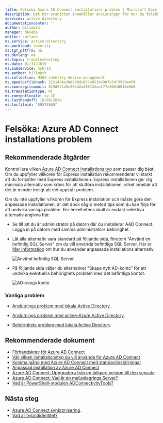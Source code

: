 ```yaml
---
title: Felsöka Azure AD Connect installations problem | Microsoft Docs
description: Det här avsnittet innehåller anvisningar för hur du felsöker problem med att installera Azure AD Connect.
services: active-directory
documentationcenter: ''
author: billmath
manager: daveba
editor: curtand
ms.service: active-directory
ms.workload: identity
ms.tgt_pltfrm: na
ms.devlang: na
ms.topic: troubleshooting
ms.date: 01/31/2019
ms.subservice: hybrid
ms.author: billmath
ms.collection: M365-identity-device-management
ms.openlocfilehash: 25314b4a306678dc877a95194907b3d73979e4f8
ms.sourcegitcommit: 829d951d5c90442a38012daaf77e86046018e5b9
ms.translationtype: MT
ms.contentlocale: sv-SE
ms.lasthandoff: 10/09/2020
ms.locfileid: "89275869"
---
```

# <a name="troubleshoot-azure-ad-connect-install-issues"></a>Felsöka: Azure AD Connect installations problem

## <a name="recommended-steps"></a>**Rekommenderade åtgärder**
Kontrol lera vilken [Azure AD Connect Installations typ](./how-to-connect-install-select-installation.md) som passar dig bäst. Om du uppfyller villkoren för Express installation rekommenderar vi starkt att du fortsätter med Express installationen. Express installationen ger dig minimala alternativ som krävs för att slutföra installationen, vilket innebär att det är mindre troligt att det uppstår problem. 

Om du inte uppfyller villkoren för Express installation och måste göra den anpassade installationen, är det dock några metod tips som du kan följa för att undvika vanliga problem. För enkelhetens skull är endast selektiva alternativ angivna här:

* Se till att du är administratör på datorn där du installerar AAD Connect. Logga in på datorn med samma administratörs behörighet.

* Låt alla alternativ vara standard på följande sida, förutom "Använd en befintlig SQL Server" om du vill använda befintliga SQL Server. Här är [Mer information](./how-to-connect-install-custom.md) om hur du använder anpassade installations alternativ. 

    ![Använd befintlig SQL Server](media/tshoot-connect-install-issues/tshoot-connect-install-issues/useexistingsqlserver.png)

* På följande sida väljer du alternativet "Skapa nytt AD-konto" för att undvika eventuella behörighets problem med det befintliga kontot.

    ![AD-skogs konto](media/tshoot-connect-install-issues/tshoot-connect-install-issues/createnewaccount.png)

### <a name="common-issues"></a>**Vanliga problem**

* [Anslutnings problem med lokala Active Directory](./reference-connect-adconnectivitytools.md).

* [Anslutnings problem med online-Azure Active Directory](./tshoot-connect-connectivity.md).

* [Behörighets problem med lokala Active Directory](./how-to-connect-configure-ad-ds-connector-account.md).

## <a name="recommended-documents"></a>**Rekommenderade dokument**
* [Förhandskrav för Azure AD Connect](./how-to-connect-install-prerequisites.md)
* [Välj vilken installationstyp du vill använda för Azure AD Connect](./how-to-connect-install-select-installation.md)
* [Komma igång med Azure AD Connect med standardinställningar](./how-to-connect-install-express.md)
* [Anpassad installation av Azure AD Connect](./how-to-connect-install-custom.md)
* [Azure AD Connect: Uppgradera från en tidigare version till den senaste](./how-to-upgrade-previous-version.md)
* [Azure AD Connect: Vad är en mellanlagrings Server?](./plan-connect-topologies.md#staging-server)
* [Vad är PowerShell-modulen ADConnectivityTools?](./how-to-connect-adconnectivitytools.md)

## <a name="next-steps"></a>Nästa steg
- [Azure AD Connect synkronisering](how-to-connect-sync-whatis.md).
- [Vad är hybrididentitet?](whatis-hybrid-identity.md)